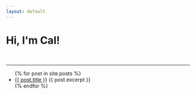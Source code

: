 ```yaml
---
layout: default
---
```



# Hi, I'm Cal! 
 
<br>



---


<ul  class="blog">
  {% for post in site.posts %}
    <li>
      <a href="{{ post.url }}">{{ post.title }}</a>
      {{ post.excerpt }}
    </li>
  {% endfor %}
</ul>